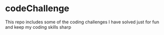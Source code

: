 # codeChallenge

This repo includes some of the coding challenges I have solved just for fun and keep my coding skills sharp
